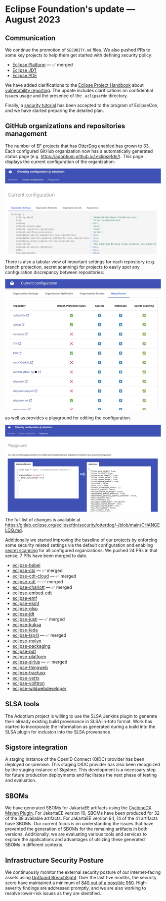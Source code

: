 # Eclipse Foundation's update — August 2023

## Communication

We continue the promotion of `SECURITY.md` files. We also pushed PRs to some key projects to help them get started with defining security policy:

* [Eclipse Platform](https://github.com/eclipse-platform/.github/pull/134) — ✅ merged
* [Eclipse JDT](https://github.com/eclipse-jdt/.github/pull/21)
* [Eclipse PDE](https://github.com/eclipse-pde/.github/pull/4)

We have added clarifications to the [Eclipse Project Handbook](https://www.eclipse.org/projects/handbook/) about [vulnerability reporting](https://www.eclipse.org/projects/handbook/#vulnerability). The update includes clarifications on confidential issues usage and the presence of the `.eclipsefdn` directory.

Finally, a [security tutorial](https://www.eclipsecon.org/2023/sessions/supply-chain-security-best-practices-open-source-projects) has been accepted to the program of EclipseCon, and we have started preparing the detailed plan.

## GitHub organizations and repositories management

The number of EF projects that has [OtterDog](https://gitlab.eclipse.org/eclipsefdn/security/otterdog) enabled has grown to 33. Each configured GitHub organization now has a automatically generated status page (e.g. https://adoptium.github.io/.eclipsefdn/). This page displays the current configuration of the organization:

![Otterdog status page: current configuration](pic-2023-08/otterdog_01.jpg)

There is also a tabular view of important settings for each repository (e.g. branch protection, secret scanning) for projects to easily spot any configuration discrepancy between repositories:

![Otterdog status page: repositories settings](pic-2023-08/otterdog_02.jpg)

as well as provides a playground for editing the configuration.

![Otterdog status page: playground](pic-2023-08/otterdog_playground.jpg)

The full list of changes is available at https://gitlab.eclipse.org/eclipsefdn/security/otterdog/-/blob/main/CHANGELOG.md.

Additionally we started improving the baseline of our projects by enforcing some security related settings via the default configuration and enabling [secret scanning](https://docs.github.com/en/code-security/secret-scanning/about-secret-scanning) for all configured organizations. We pushed 24 PRs in that sense, 7 PRs have been merged to date.

* [eclipse-babel](https://github.com/eclipse-babel/.eclipsefdn/pull/2)
* [eclipse-cbi](https://github.com/eclipse-cbi/.eclipsefdn/pull/3) — ✅ merged
* [eclipse-cdt-cloud](https://github.com/eclipse-cdt-cloud/.eclipsefdn/pull/4) — ✅ merged
* [eclipse-cdt](https://github.com/eclipse-cdt/.eclipsefdn/pull/3) — ✅ merged
* [eclipse-chariott](https://github.com/eclipse-chariott/.eclipsefdn/pull/4) — ✅ merged
* [eclipse-embed-cdt](https://github.com/eclipse-embed-cdt/.eclipsefdn/pull/1)
* [eclipse-emf](https://github.com/eclipse-emf/.eclipsefdn/pull/1)
* [eclipse-esmf](https://github.com/eclipse-esmf/.eclipsefdn/pull/4)
* [eclipse-glsp](https://github.com/eclipse-glsp/.eclipsefdn/pull/2)
* [eclipse-jdt](https://github.com/eclipse-jdt/.eclipsefdn/pull/2)
* [eclipse-justj](https://github.com/eclipse-justj/.eclipsefdn/pull/2) — ✅ merged
* [eclipse-kuksa](https://github.com/eclipse-kuksa/.eclipsefdn/pull/1)
* [eclipse-leda](https://github.com/eclipse-leda/.eclipsefdn/pull/2)
* [eclipse-lsp4j](https://github.com/eclipse-lsp4j/.eclipsefdn/pull/1) — ✅ merged
* [eclipse-mylyn](https://github.com/eclipse-mylyn/.eclipsefdn/pull/2)
* [eclipse-packaging](https://github.com/eclipse-packaging/.eclipsefdn/pull/1)
* [eclipse-pdt](https://github.com/eclipse-pdt/.eclipsefdn/pull/1)
* [eclipse-platform](https://github.com/eclipse-platform/.eclipsefdn/pull/2)
* [eclipse-sirius](https://github.com/eclipse-sirius/.eclipsefdn/pull/5) — ✅ merged
* [eclipse-thingweb](https://github.com/eclipse-thingweb/.eclipsefdn/pull/6)
* [eclipse-tractusx](https://github.com/eclipse-tractusx/.eclipsefdn/pull/26)
* [eclipse-vertx](https://github.com/eclipse-vertx/.eclipsefdn/pull/2)
* [eclipse-volttron](https://github.com/eclipse-volttron/.eclipsefdn/pull/4)
* [eclipse-wildwebdeveloper](https://github.com/eclipse-wildwebdeveloper/.eclipsefdn/pull/1)

## SLSA tools

The Adoptium project is willing to use the SLSA Jenkins plugin to generate their already existing build provenance in SLSA in-toto format. Work has started to incorporate the information as generated during a build into the SLSA plugin for inclusion into the SLSA provenance.

## Sigstore integration

A staging instance of the OpenID Connect (OIDC) provider has been deployed on-premise. This staging OIDC provider has also been recognized by the staging instance of Sigstore. This development is a necessary step for future production deployments and facilitates the next phase of testing and evaluation.

## SBOMs

We have generated SBOMs for JakartaEE artifacts using the [CycloneDX Maven Plugin](https://github.com/CycloneDX/cyclonedx-maven-plugin). For JakartaEE version 10, SBOMs have been produced for 32 of the 38 available artifacts. For JakartaEE version 9.1, 14 of the 41 artifacts have SBOMs. Our current focus is on understanding the issues that have prevented the generation of SBOMs for the remaining artifacts in both versions. Additionally, we are evaluating various tools and services to explore the applications and advantages of utilizing these generated SBOMs in different contexts.

## Infrastructure Security Posture

We continuously monitor the external security posture of our internet-facing assets using [UpGuard BreachSight](https://www.upguard.com/product/breachsight). Over the last five months, the security score have maintained a minimum of [840 out of a possible 950](https://www.upguard.com/blog/what-are-security-ratings#:~:text=With%20UpGuard%2C%20an%20organization's%20security,risks%20they%20are%20exposed%20to.). High-severity findings are addressed promptly, and we are also working to resolve lower-risk issues as they are identified.
